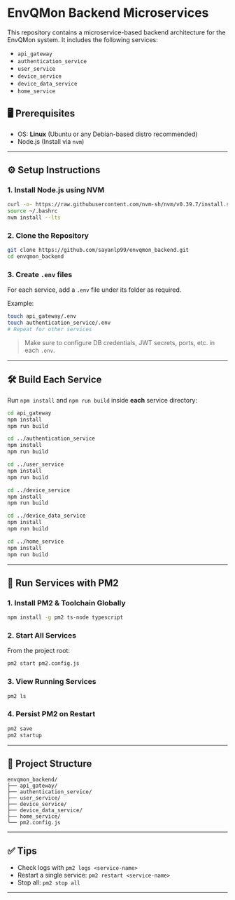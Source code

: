 
# EnvQMon Backend Microservices

This repository contains a microservice-based backend architecture for the EnvQMon system. It includes the following services:

- `api_gateway`
- `authentication_service`
- `user_service`
- `device_service`
- `device_data_service`
- `home_service`

## 🖥️ Prerequisites

- OS: **Linux** (Ubuntu or any Debian-based distro recommended)
- Node.js (Install via `nvm`)

---

## ⚙️ Setup Instructions

### 1. Install Node.js using NVM

```bash
curl -o- https://raw.githubusercontent.com/nvm-sh/nvm/v0.39.7/install.sh | bash
source ~/.bashrc
nvm install --lts
```

### 2. Clone the Repository

```bash
git clone https://github.com/sayanlp99/envqmon_backend.git
cd envqmon_backend
```

### 3. Create `.env` files

For each service, add a `.env` file under its folder as required.

Example:

```bash
touch api_gateway/.env
touch authentication_service/.env
# Repeat for other services
```

> Make sure to configure DB credentials, JWT secrets, ports, etc. in each `.env`.

---

## 🛠️ Build Each Service

Run `npm install` and `npm run build` inside **each** service directory:

```bash
cd api_gateway
npm install
npm run build

cd ../authentication_service
npm install
npm run build

cd ../user_service
npm install
npm run build

cd ../device_service
npm install
npm run build

cd ../device_data_service
npm install
npm run build

cd ../home_service
npm install
npm run build
```

---

## 🚀 Run Services with PM2

### 1. Install PM2 & Toolchain Globally

```bash
npm install -g pm2 ts-node typescript
```

### 2. Start All Services

From the project root:

```bash
pm2 start pm2.config.js
```

### 3. View Running Services

```bash
pm2 ls
```

### 4. Persist PM2 on Restart

```bash
pm2 save
pm2 startup
```

---

## 📂 Project Structure

```text
envqmon_backend/
├── api_gateway/
├── authentication_service/
├── user_service/
├── device_service/
├── device_data_service/
├── home_service/
└── pm2.config.js
```

---

## ✅ Tips

* Check logs with `pm2 logs <service-name>`
* Restart a single service: `pm2 restart <service-name>`
* Stop all: `pm2 stop all`

---

